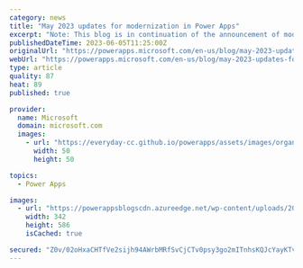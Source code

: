 ```yaml
---
category: news
title: "May 2023 updates for modernization in Power Apps"
excerpt: "Note: This blog is in continuation of the announcement of modern controls coming to canvas apps &amp; new look for model driven apps. We thank our community and users for the active engagement on the journey to modernize Power Apps. This blog outlines the modernization updates we rolled out or are rolling"
publishedDateTime: 2023-06-05T11:25:00Z
originalUrl: "https://powerapps.microsoft.com/en-us/blog/may-2023-updates-for-modernization-in-power-apps/"
webUrl: "https://powerapps.microsoft.com/en-us/blog/may-2023-updates-for-modernization-in-power-apps/"
type: article
quality: 87
heat: 89
published: true

provider:
  name: Microsoft
  domain: microsoft.com
  images:
    - url: "https://everyday-cc.github.io/powerapps/assets/images/organizations/microsoft.com-50x50.jpg"
      width: 50
      height: 50

topics:
  - Power Apps

images:
  - url: "https://powerappsblogscdn.azureedge.net/wp-content/uploads/2023/05/image-9.png"
    width: 342
    height: 586
    isCached: true

secured: "Z0v/02oHxaCHTfVe2sijh94AWrbMRfSvCjCTv0psy3go2mITnhsKQJcYayKTv8eH9n/JdBvkYt0kjjjbXPRcfPQj+wZJHxd6I+VoOVbwh7Bqw0iSb59VDMbrnKeowPP15N7F/mFpETJCWqdSNsDfOsp/GtcPloufx20/GHHByg0SQ+CkhxDj1sq6I2GI0NjBw6cINL6TJ/miSI6CxksUhMfC+gDD/bXTaQ0aJwxnyWRfuq5rO0TY+kYnsZueqOFy+X72AH9bBW7IBrLM1JjPujB14agWzlcpGHBtyMSDzzkJNwPrCZTnL4EJ+VBqyB6Eck3BZ5/zMHRXyCjxTq/pV1KKp/YIBWPkAzN4RzWeL/E=;Iy5betLqc9JjDv6NFry38g=="
---
```


